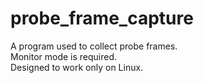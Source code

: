 # probe_frame_capture

A program used to collect probe frames.    
Monitor mode is required.     
Designed to work only on Linux.    

